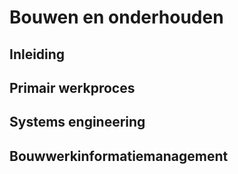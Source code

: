 # Bouwen en onderhouden


## Inleiding

## Primair werkproces


## Systems engineering


## Bouwwerkinformatiemanagement
